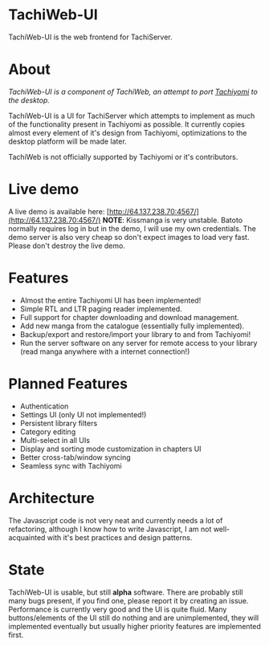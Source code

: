 # TachiWeb-UI
TachiWeb-UI is the web frontend for TachiServer.

# About
*TachiWeb-UI is a component of TachiWeb, an attempt to port [Tachiyomi](https://github.com/inorichi/tachiyomi) to the desktop.*

TachiWeb-UI is a UI for TachiServer which attempts to implement as much of the functionality present in Tachiyomi as possible.
It currently copies almost every element of it's design from Tachiyomi, optimizations to the desktop platform will be made later.

TachiWeb is not officially supported by Tachiyomi or it's contributors.

# Live demo
A live demo is available here: [http://64.137.238.70:4567/](http://64.137.238.70:4567/)
**NOTE**: Kissmanga is very unstable. Batoto normally requires log in but in the demo, I will use my own credentials.
The demo server is also very cheap so don't expect images to load very fast.
Please don't destroy the live demo.

# Features
- Almost the entire Tachiyomi UI has been implemented!
- Simple RTL and LTR paging reader implemented.
- Full support for chapter downloading and download management.
- Add new manga from the catalogue (essentially fully implemented).
- Backup/export and restore/import your library to and from Tachiyomi!
- Run the server software on any server for remote access to your library (read manga anywhere with a internet connection!)

# Planned Features
- Authentication
- Settings UI (only UI not implemented!)
- Persistent library filters
- Category editing
- Multi-select in all UIs
- Display and sorting mode customization in chapters UI
- Better cross-tab/window syncing
- Seamless sync with Tachiyomi

# Architecture
The Javascript code is not very neat and currently needs a lot of refactoring, although I know how to write Javascript, I am not well-acquainted with it's best practices and design patterns.

# State
TachiWeb-UI is usable, but still **alpha** software.
There are probably still many bugs present, if you find one, please report it by creating an issue.
Performance is currently very good and the UI is quite fluid.
Many buttons/elements of the UI still do nothing and are unimplemented, they will implemented eventually but usually higher priority features are implemented first.
